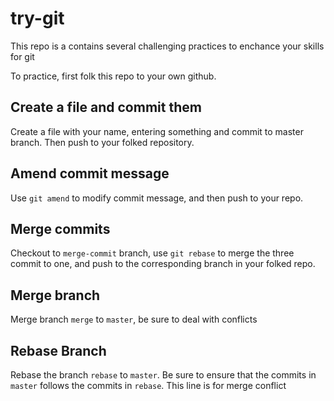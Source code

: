 # try-git

This repo is a contains several challenging practices to enchance your skills for git

To practice, first folk this repo to your own github.

## Create a file and commit them
Create a file with your name, entering something and commit to master branch.
Then push to your folked repository.

## Amend commit message
Use ```git amend``` to modify commit message, and then push to your repo.

## Merge commits
Checkout to ```merge-commit``` branch, use ```git rebase``` to merge the three commit to one,
and push to the corresponding branch in your folked repo.

## Merge branch
Merge branch ```merge``` to ```master```, be sure to deal with conflicts

## Rebase Branch

Rebase the branch ```rebase``` to ```master```. Be sure to ensure that the commits in
```master``` follows the commits in ```rebase```.
This line is for merge conflict

